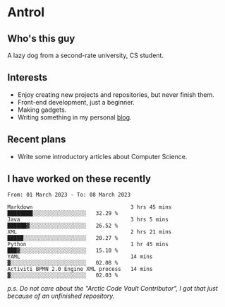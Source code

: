 # Antrol

## Who's this guy

A lazy dog from a second-rate university, CS student.

## Interests

* Enjoy creating new projects and repositories, but never finish them.
* Front-end development, just a beginner.
* Making gadgets.
* Writing something in my personal [blog](https://blog.antrol.xyz/).

## Recent plans

* Write some introductory articles about Computer Science.

<!--
* Try to develop a website for [Anime4KCPP](https://github.com/TianZerL/Anime4KCPP).
* Develop a Markdown renderer which user can customize its css, of course it is GUI-based.~~(If I could finish  it before getting bored)~~
* Work with my [teammates](https://github.com/SWJTU-Lazy-Dogs).
* Find something interests me, as a hobby after finishing my ~~boring~~ homework.
-->

## I have worked on these recently

<!--START_SECTION:waka-->

```text
From: 01 March 2023 - To: 08 March 2023

Markdown                               3 hrs 45 mins   ████████░░░░░░░░░░░░░░░░░   32.29 %
Java                                   3 hrs 5 mins    ██████▓░░░░░░░░░░░░░░░░░░   26.52 %
XML                                    2 hrs 21 mins   █████░░░░░░░░░░░░░░░░░░░░   20.27 %
Python                                 1 hr 45 mins    ███▓░░░░░░░░░░░░░░░░░░░░░   15.10 %
YAML                                   14 mins         ▓░░░░░░░░░░░░░░░░░░░░░░░░   02.08 %
Activiti BPMN 2.0 Engine XML process   14 mins         ▓░░░░░░░░░░░░░░░░░░░░░░░░   02.03 %
```

<!--END_SECTION:waka-->

*p.s.  Do not care about the "Arctic Code Vault Contributor", I got that just because of an unfinished repository.*

<!--
**qzmlgfj/qzmlgfj** is a ✨ _special_ ✨ repository because its `README.md` (this file) appears on your GitHub profile.

Here are some ideas to get you started:

- 🔭 I’m currently working on ...
- 🌱 I’m currently learning ...
- 👯 I’m looking to collaborate on ...
- 🤔 I’m looking for help with ...
- 💬 Ask me about ...
- 📫 How to reach me: ...
- 😄 Pronouns: ...
- ⚡ Fun fact: ...
-->
